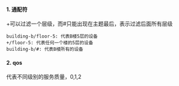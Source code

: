 #### 1. 通配符

+可以过滤一个层级，而#只能出现在主题最后，表示过滤后面所有层级

```
building-b/floor-5: 代表B楼5层的设备
+/floor-5: 代表任何一个楼的5层的设备
building-b/#: 代表B楼所有的设备
```



#### 2. qos

代表不同级别的服务质量，0,1,2


